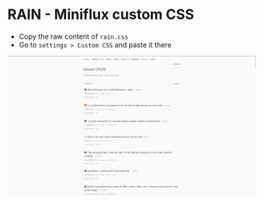 # RAIN - Miniflux custom CSS

- Copy the raw content of `rain.css`
- Go to `settings > Custom CSS` and paste it there

![preview](preview.png)
